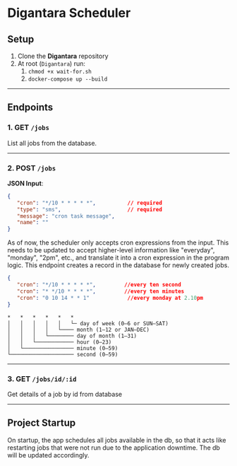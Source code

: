 # Digantara Scheduler

## Setup
1. Clone the **Digantara** repository  
2. At root (`Digantara`) run:
   1. `chmod +x wait-for.sh`
   2. `docker-compose up --build`

---

## Endpoints

### 1. **GET** `/jobs`
List all jobs from the database.

---

### 2. **POST** `/jobs`

**JSON Input**:
```json
{
   "cron": "*/10 * * * * *",          // required
   "type": "sms",                     // required
   "message": "cron task message",
   "name": ""
}
```
As of now, the scheduler only accepts cron expressions from the input. This needs to be updated to accept higher-level information like "everyday", "monday", "2pm", etc., and translate it into a cron expression in the program logic.
This endpoint creates a record in the database for newly created jobs.
```json
{
   "cron": "*/10 * * * * *",         //every ten second
   "cron": "* */10 * * * *",         //every ten minutes
   "cron": "0 10 14 * * 1"            //every monday at 2.10pm
}
```
```
*   *   *   *   *   *
│   │   │   │   │   └─ day of week (0–6 or SUN–SAT)
│   │   │   │   └──── month (1–12 or JAN–DEC)
│   │   │   └──────── day of month (1–31)
│   │   └──────────── hour (0–23)
│   └──────────────── minute (0–59)
└──────────────────── second (0–59)
```

---

### 3. **GET** `/jobs/id/:id`
Get details of a job by id from database

---

## Project Startup
On startup, the app schedules all jobs available in the db, so that it acts like restarting jobs that were not run due to the application downtime. The db will be updated accordingly.
